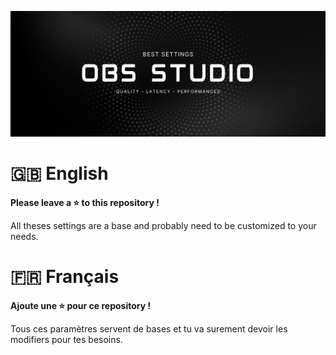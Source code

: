 ![Bannière Obs Studio](Screenshots/Banner.png)

# 🇬🇧 English
**Please leave a ⭐ to this repository !**

All theses settings are a base and probably need to be customized to your needs.

# 🇫🇷 Français
**Ajoute une ⭐ pour ce repository !**

Tous ces paramètres servent de bases et tu va surement devoir les modifiers pour tes besoins.
